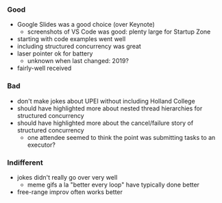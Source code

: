 
### Good

* Google Slides was a good choice (over Keynote)
    - screenshots of VS Code was good: plenty large for Startup Zone
* starting with code examples went well
* including structured concurrency was great 
* laser pointer ok for battery
    - unknown when last changed: 2019?
* fairly-well received

### Bad

* don't make jokes about UPEI without including Holland College
* should have highlighted more about nested thread hierarchies for structured concurrency
* should have highlighted more about the cancel/failure story of structured concurrency
    - one attendee seemed to think the point was submitting tasks to an executor?

### Indifferent

* jokes didn't really go over very well
    - meme gifs a la "better every loop" have typically done better
* free-range improv often works better

